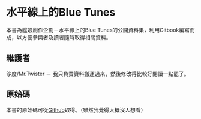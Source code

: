 水平線上的Blue Tunes
=======

本書為艦娘創作企劃－水平線上的Blue Tunes的公開資料集，利用Gitbook編寫而成，以方便參與者及讀者隨時取得相關資料。


維護者
---
沙度/Mr.Twister － 我只負責資料搬運過來，然後修改得比較好閱讀一點罷了。

原始碼
---
本書的原始碼可從[Github](https://github.com/dollars0427/Blue-Tunes)取得。（雖然我覺得大概沒人想看）





